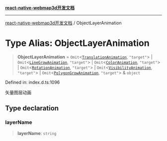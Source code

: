 [**react-native-webmap3d开发文档**](../README.md)

***

[react-native-webmap3d开发文档](../globals.md) / ObjectLayerAnimation

# Type Alias: ObjectLayerAnimation

> **ObjectLayerAnimation** = `Omit`\<[`TranslationAnimation`](../interfaces/TranslationAnimation.md), `"target"`\> \| `Omit`\<[`LineGrowAnimation`](../interfaces/LineGrowAnimation.md), `"target"`\> \| `Omit`\<[`ColorAnimation`](../interfaces/ColorAnimation.md), `"target"`\> \| `Omit`\<[`RotationAnimation`](../interfaces/RotationAnimation.md), `"target"`\> \| `Omit`\<[`VisibilityAnimation`](../interfaces/VisibilityAnimation.md), `"target"`\> \| `Omit`\<[`PolygonGrowAnimation`](../interfaces/PolygonGrowAnimation.md), `"target"`\> & `object`

Defined in: index.d.ts:1096

矢量图层动画

## Type declaration

### layerName

> **layerName**: `string`
